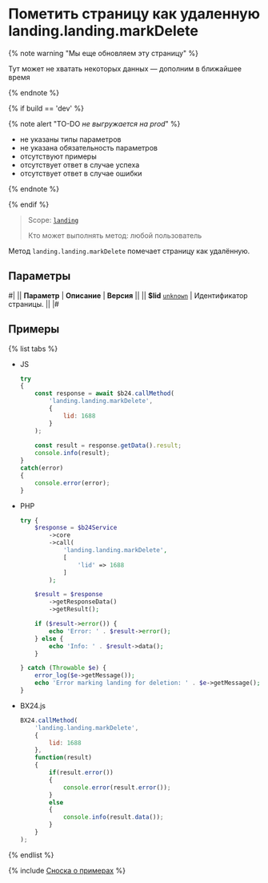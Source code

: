 # Пометить страницу как удаленную landing.landing.markDelete

{% note warning "Мы еще обновляем эту страницу" %}

Тут может не хватать некоторых данных — дополним в ближайшее время

{% endnote %}

{% if build == 'dev' %}

{% note alert "TO-DO _не выгружается на prod_" %}

- не указаны типы параметров
- не указана обязательность параметров
- отсутствуют примеры
- отсутствует ответ в случае успеха
- отсутствует ответ в случае ошибки

{% endnote %}

{% endif %}

> Scope: [`landing`](../../../scopes/permissions.md)
>
> Кто может выполнять метод: любой пользователь

Метод `landing.landing.markDelete` помечает страницу как удалённую.

## Параметры

#|
|| **Параметр** | **Описание** | **Версия** ||
|| **$lid**
[`unknown`](../../../data-types.md) | Идентификатор страницы. ||
|#

## Примеры

{% list tabs %}

- JS


    ```js
    try
    {
    	const response = await $b24.callMethod(
    		'landing.landing.markDelete',
    		{
    			lid: 1688
    		}
    	);
    	
    	const result = response.getData().result;
    	console.info(result);
    }
    catch(error)
    {
    	console.error(error);
    }
    ```

- PHP


    ```php
    try {
        $response = $b24Service
            ->core
            ->call(
                'landing.landing.markDelete',
                [
                    'lid' => 1688
                ]
            );
    
        $result = $response
            ->getResponseData()
            ->getResult();
    
        if ($result->error()) {
            echo 'Error: ' . $result->error();
        } else {
            echo 'Info: ' . $result->data();
        }
    
    } catch (Throwable $e) {
        error_log($e->getMessage());
        echo 'Error marking landing for deletion: ' . $e->getMessage();
    }
    ```

- BX24.js

    ```js
    BX24.callMethod(
        'landing.landing.markDelete',
        {
            lid: 1688
        },
        function(result)
        {
            if(result.error())
            {
                console.error(result.error());
            }
            else
            {
                console.info(result.data());
            }
        }
    );
    ```

{% endlist %}

{% include [Сноска о примерах](../../../../_includes/examples.md) %}